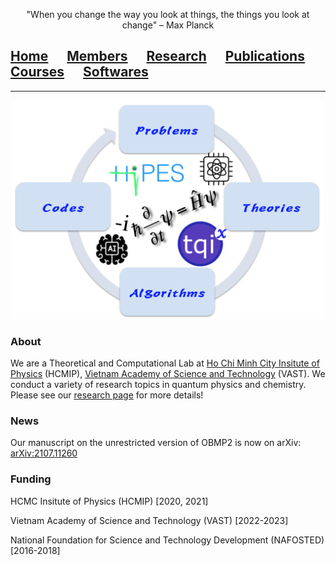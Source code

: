 <p align="center">
"When you change the way you look at things, the things you look at change" – Max Planck
</p>

## [<ins>Home</ins>](index.md)<img src="test_space.png" width="30" height="1">[Members](members.md)<img src="test_space.png" width="30" height="1">[Research](research.md)<img src="test_space.png" width="30" height="1">[Publications](publications.md)<img src="test_space.png" width="30" height="1">[Courses](courses.md)<img src="test_space.png" width="30" height="1">[Softwares](softwares.md)

<hr style="solid blue">


<p align="center">
<img src="home.png" width="500" height="350">
</p>

### **About**
We are a Theoretical and Computational Lab at [Ho Chi Minh City Insitute of Physics](http://hcmip.ac.vn/index-en.html) (HCMIP), [Vietnam Academy of Science and Technology](https://vast.gov.vn/) (VAST). We conduct a variety of research topics in quantum physics and chemistry. Please see our [research page](research.md) for more details!

### **News**
Our manuscript on the unrestricted version of OBMP2 is now on arXiv: [arXiv:2107.11260](https://arxiv.org/abs/2107.11260)

### **Funding**
HCMC Insitute of Physics (HCMIP) [2020, 2021]

Vietnam Academy of Science and Technology (VAST) [2022-2023]

National Foundation for Science and Technology Development (NAFOSTED) [2016-2018]
